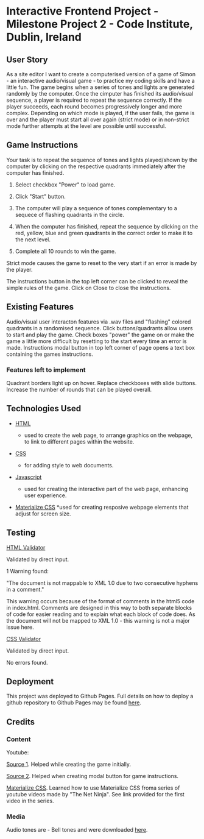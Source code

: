 # Interactive Frontend Project - Milestone Project 2 - Code Institute, Dublin, Ireland

## User Story
As a site editor I want to create a computerised version of a game of Simon - an interactive audio/visual game - to practice my coding skills and have a little fun. 
The game begins when a series of tones and lights are generated randomly by the computer.
Once the cimputer has finished its audio/visual sequence, a player is required to repeat the sequence correctly. 
If the player succeeds, each round becomes progressively longer and more complex.
Depending on which mode is played, if the user fails, the game is over and the player must start all over again (strict mode) or in non-strict mode
further attempts at the level are possible until successful.

## Game Instructions

Your task is to repeat the sequence of tones and lights played/shown by the computer 
by clicking on the respective quadrants immediately after the computer has finished.

1. Select checkbox "Power" to load game.

1. Click "Start" button.

1. The computer will play a sequence of tones complementary to a sequece of flashing quadrants in the circle.

1. When the computer has finished, repeat the sequence by clicking on the red, yellow, blue and green quadrants 
in the correct order to make it to the next level.

1. Complete all 10 rounds to win the game.

Strict mode causes the game to reset to the very start if an error is made by the player.

The instructions button in the top left corner can be clicked to reveal the simple rules of the game. Click on Close to close the instructions.

## Existing Features

Audio/visual user interacton features via .wav files and "flashing" colored quadrants in a randomised sequence.
Click buttons/quadrants allow users to start and play the game. Check boxes "power" the game on or 
make the game a little more difficult by resetting to the start every time an error is made.
Instructions modal button in top left corner of page opens a text box containing the games instructions.


### Features left to implement
Quadrant borders light up on hover.
Replace checkboxes with slide buttons.
Increase the number of rounds that can be played overall.

## Technologies Used

* [HTML](https://html.spec.whatwg.org/)
    * used to create the web page, to arrange graphics on the webpage, 
    to link to different pages within the website.

* [CSS](https://www.w3.org/Style/CSS/Overview.en.html)
    * for adding style to web documents.

* [Javascript](https://www.javascript.com/)
    * used for creating the interactive part of the web page, enhancing user experience.

* [Materialize CSS](https://www.youtube.com/watch?v=gCZ3y6mQpW0)
    *used for creating resposive webpage elements that adjust for screen size.

## Testing

[HTML Validator](https://validator.w3.org/nu/#textarea)

Validated by direct input.

1 Warning found: 

"The document is not mappable to XML 1.0 due to two consecutive hyphens in a comment."

This warning occurs because of the format of comments in the html5 code in index.html.
Comments are designed in this way to both separate blocks of code for easier reading and to explain what each block of code does.
As the document will not be mapped to XML 1.0 - this warning is not a major issue here.


[CSS Validator](https://jigsaw.w3.org/css-validator/)

Validated by direct input.

No errors found.


## Deployment

This project was deployed to Github Pages. Full details on how to deploy a github repository to Github Pages may be found [here](https://help.github.com/en/github/working-with-github-pages/creating-a-github-pages-site).

## Credits

### Content

Youtube: 

[Source 1](https://www.youtube.com/watch?v=n_ec3eowFLQ). Helped while creating the game initially.

[Source 2](https://www.youtube.com/watch?v=6ophW7Ask_0). Helped when creating modal button for game instructions.

[Materialize CSS](https://www.youtube.com/watch?v=gCZ3y6mQpW0). Learned how to use Materialize CSS froma series of youtube videos made by "The Net Ninja". 
See link provided for the first video in the series.

### Media

Audio tones are - Bell tones and were downloaded [here](https://freesound.org/).


